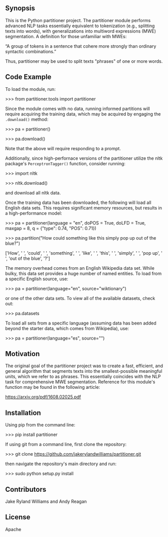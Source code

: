 ## Synopsis

This is the Python partitioner project. The partitioner module performs advanced NLP tasks essentially equivalent to tokenization (e.g., splitting texts into words), with generalizations into multiword expressions (MWE) segmentation. A definition for those unfamiliar with MWEs: 

“A group of tokens in a sentence that cohere more strongly than ordinary syntactic combinations.”

Thus, partitioner may be used to split texts "phrases" of one or more words.

## Code Example

To load the module, run:

\>\>\> from partitioner.tools import partitioner

Since the module comes with no data, running informed partitions will require acquiring the training data, which may be acquired by engaging the `.download()` method:

\>\>\> pa = partitioner()

\>\>\> pa.download()

Note that the above will require responding to a prompt.

Additionally, since high-perfornace versions of the partitioner utilize the nltk package's `PerceptronTagger()` function, consider running:

\>\>\> import nltk

\>\>\> nltk.download()

and download all nltk data.

Once the training data has been downloaded, the following will load all English data sets. This requires significant memory resources, but results in a high-performance model:

\>\>\> pa = partitioner(language = "en", doPOS = True, doLFD = True, maxgap = 8, q = {"type": 0.74, "POS": 0.71})

\>\>\> pa.partition("How could something like this simply pop up out of the blue?")

['How', ' ', 'could', ' ', 'something', ' ', 'like', ' ', 'this', ' ', 'simply', ' ', 'pop up', ' ', 'out of the blue', '?']

The memory overhead comes from an English Wikipedia data set. While bulky, this data set provides a huge number of named entities. To load from a specific English source, use:

\>\>\> pa = partitioner(language="en", source="wiktionary")

or one of the other data sets. To view all of the available datasets, check out:

\>\>\> pa.datasets

To load all sets from a specific language (assuming data has been added beyond the starter data, which comes from Wikipedia), use:

\>\>\> pa = partitioner(language="es", source="")

## Motivation

The original goal of the partitioner project was to create a fast, efficient, and general algorithm that segments texts into the smallest-possible meaningful units, which we refer to as phrases. This essentially coincides with the NLP task for comprehensive MWE segmentation. Reference for this module's function may be found in the following article:

https://arxiv.org/pdf/1608.02025.pdf

## Installation

Using pip from the command line:

\>\>\> pip install partitioner

If using git from a command line, first clone the repository:

\>\>\> git clone https://github.com/jakerylandwilliams/partitioner.git

then navigate the repository's main directory and run:

\>\>\> sudo python setup.py install

## Contributors

Jake Ryland Williams and Andy Reagan

## License

Apache
